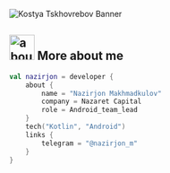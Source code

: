![Kostya Tskhovrebov Banner](https://raw.github.com/terrakok/terrakok/master/github.png)

## <img width="45" alt="about" src="https://raw.github.com/terrakok/terrakok/master/about.png"> More about me
```kotlin
val nazirjon = developer {
    about {
        name = "Nazirjon Makhmadkulov"
        company = Nazaret Capital
        role = Android_team_lead
    }
    tech("Kotlin", "Android")
    links {
        telegram = "@nazirjon_m"
    }
}
```
